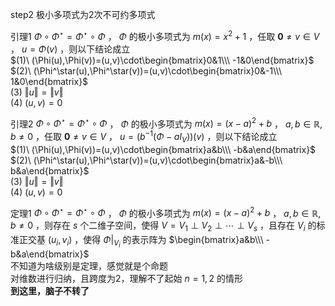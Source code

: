 step2 极小多项式为2次不可约多项式  
  
引理1  $\Phi\circ\Phi^\star=\Phi^\star\circ\Phi$ ， $\Phi$ 的极小多项式为 $m(x)=x^2+1$ ，任取 $\mathbf0\neq v\in V$ ， $u=\Phi(v)$ ，则以下结论成立  
$(1)\ (\Phi(u),\Phi(v))=(u,v)\cdot\begin{bmatrix}0&1\\\ -1&0\end{bmatrix}$  
$(2)\ (\Phi^\star(u),\Phi^\star(v))=(u,v)\cdot\begin{bmatrix}0&-1\\\ 1&0\end{bmatrix}$  
$(3)\ \Vert u\Vert=\Vert v\Vert$  
$(4)\ (u,v)=0$  
  
引理2  $\Phi\circ\Phi^\star=\Phi^\star\circ\Phi$ ， $\Phi$ 的极小多项式为 $m(x)=(x-a)^2+b$ ， $a,b\in\mathbb R,b\neq0$ ，任取 $\mathbf0\neq v\in V$ ， $u=(b^{-1}(\Phi-a I_V))(v)$ ，则以下结论成立  
$(1)\ (\Phi(u),\Phi(v))=(u,v)\cdot\begin{bmatrix}a&b\\\ -b&a\end{bmatrix}$  
$(2)\ (\Phi^\star(u),\Phi^\star(v))=(u,v)\cdot\begin{bmatrix}a&-b\\\ b&a\end{bmatrix}$  
$(3)\ \Vert u\Vert=\Vert v\Vert$  
$(4)\ (u,v)=0$  
  
定理1  $\Phi\circ\Phi^\star=\Phi^\star\circ\Phi$ ， $\Phi$ 的极小多项式为 $m(x)=(x-a)^2+b$ ， $a,b\in\mathbb R,b\neq0$ ，则存在 $s$ 个二维子空间，使得 $V=V_1\perp V_2\perp\cdots\perp V_s$ ，且存在 $V_i$ 的标准正交基 $(u_i,v_i)$ ，使得 $\Phi\left|\right._{V_i}$ 的表示阵为 $\begin{bmatrix}a&b\\\ -b&a\end{bmatrix}$  
不知道为啥级别是定理，感觉就是个命题  
对维数进行归纳，且跨度为2，理解不了起始 $n=1,2$ 的情形  
**到这里，脑子不转了**  
